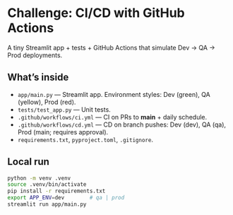 # Challenge: CI/CD with GitHub Actions

A tiny Streamlit app + tests + GitHub Actions that simulate Dev → QA → Prod deployments.

## What’s inside
- `app/main.py` — Streamlit app. Environment styles: Dev (green), QA (yellow), Prod (red).
- `tests/test_app.py` — Unit tests.
- `.github/workflows/ci.yml` — CI on PRs to **main** + daily schedule.
- `.github/workflows/cd.yml` — CD on branch pushes: Dev (dev), QA (qa), Prod (main; requires approval).
- `requirements.txt`, `pyproject.toml`, `.gitignore`.

## Local run
```bash
python -m venv .venv
source .venv/bin/activate
pip install -r requirements.txt
export APP_ENV=dev        # qa | prod
streamlit run app/main.py
